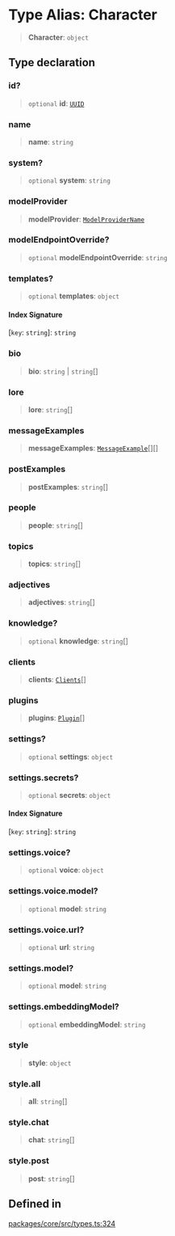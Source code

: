 # Type Alias: Character

> **Character**: `object`

## Type declaration

### id?

> `optional` **id**: [`UUID`](UUID.md)

### name

> **name**: `string`

### system?

> `optional` **system**: `string`

### modelProvider

> **modelProvider**: [`ModelProviderName`](../enumerations/ModelProviderName.md)

### modelEndpointOverride?

> `optional` **modelEndpointOverride**: `string`

### templates?

> `optional` **templates**: `object`

#### Index Signature

\[`key`: `string`\]: `string`

### bio

> **bio**: `string` \| `string`[]

### lore

> **lore**: `string`[]

### messageExamples

> **messageExamples**: [`MessageExample`](../interfaces/MessageExample.md)[][]

### postExamples

> **postExamples**: `string`[]

### people

> **people**: `string`[]

### topics

> **topics**: `string`[]

### adjectives

> **adjectives**: `string`[]

### knowledge?

> `optional` **knowledge**: `string`[]

### clients

> **clients**: [`Clients`](../enumerations/Clients.md)[]

### plugins

> **plugins**: [`Plugin`](Plugin.md)[]

### settings?

> `optional` **settings**: `object`

### settings.secrets?

> `optional` **secrets**: `object`

#### Index Signature

\[`key`: `string`\]: `string`

### settings.voice?

> `optional` **voice**: `object`

### settings.voice.model?

> `optional` **model**: `string`

### settings.voice.url?

> `optional` **url**: `string`

### settings.model?

> `optional` **model**: `string`

### settings.embeddingModel?

> `optional` **embeddingModel**: `string`

### style

> **style**: `object`

### style.all

> **all**: `string`[]

### style.chat

> **chat**: `string`[]

### style.post

> **post**: `string`[]

## Defined in

[packages/core/src/types.ts:324](https://github.com/ai16z/eliza/blob/main/packages/core/src/types.ts#L324)
